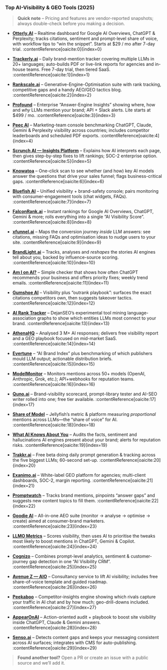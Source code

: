 ### Top AI-Visibility & GEO Tools (2025)


> **Quick note** – Pricing and features are vendor-reported snapshots; always double-check before you making a decision.

- **[Otterly.AI](https://otterly.ai)** – Realtime dashboard for Google AI Overviews, ChatGPT & Perplexity; tracks citations, sentiment and prompt-level share of voice, with workflow tips to “win the snippet”. Starts at $29 / mo after 7-day trial. :contentReference[oaicite:0]{index=0}  

- **[Trackerly.ai](https://trackerly.ai)** – Daily brand-mention tracker covering multiple LLMs in 20+ languages; auto-builds PDF or live-link reports for agencies and in-house teams. Free 7-day trial, then tiered SaaS. :contentReference[oaicite:1]{index=1}  

- **[Rankscale.ai](https://rankscale.ai)** – Generative-Engine-Optimisation suite with rank tracking, competitive gaps and a handy AEO/GEO tactics blog. :contentReference[oaicite:2]{index=2}  

- **[Profound](https://tryprofound.com)** – Enterprise “Answer-Engine Insights” showing where, how and *why* LLMs mention your brand; API + Slack alerts. Lite starts at $499 / mo. :contentReference[oaicite:3]{index=3}  

- **[Peec AI](https://peec.ai)** – Marketing-team console benchmarking ChatGPT, Claude, Gemini & Perplexity visibility across countries; includes competitor leaderboards and scheduled PDF exports. :contentReference[oaicite:4]{index=4}  

- **[Scrunch AI — Insights Platform](https://scrunchai.com/platform/insights/)** – Explains how AI interprets each page, then gives step-by-step fixes to lift rankings; SOC-2 enterprise option. :contentReference[oaicite:5]{index=5}  

- **[Knowatoa](https://knowatoa.com)** – One-click scan to see whether (and how) key AI models answer the questions that drive your sales funnel; flags business-critical gaps. :contentReference[oaicite:6]{index=6}  

- **[Bluefish AI](https://bluefishai.com)** – Unified visibility + brand-safety console; pairs monitoring with consumer-engagement tools (chat widgets, FAQs). :contentReference[oaicite:7]{index=7}  

- **[FalconRank.ai](https://falconrank.ai)** – Instant rankings for Google AI Overviews, ChatGPT, Gemini & more; rolls everything into a single “AI Visibility Score”. :contentReference[oaicite:8]{index=8}  

- **[xfunnel.ai](https://xfunnel.ai)** – Maps the conversion journey *inside* LLM answers: see citations, missing FAQs and optimisation ideas to nudge users to your site. :contentReference[oaicite:9]{index=9}  

- **[BrandLight.ai](https://brandlight.ai/solutions)** – Tracks, analyses and *reshapes* the stories AI engines tell about you, backed by influence-source scoring. :contentReference[oaicite:10]{index=10}  

- **[Am I on AI?](https://amionai.com)** – Simple checker that shows how often ChatGPT recommends your business and offers priority fixes; weekly trend emails. :contentReference[oaicite:11]{index=11}  

- **[Gumshoe AI](https://www.linkedin.com/company/gumshoe-ai)** – Visibility plus “outrank playbook”: surfaces the exact citations competitors own, then suggests takeover tactics. :contentReference[oaicite:12]{index=12}  

- **[AI Rank Tracker](https://airank.dejan.ai)** – DejanSEO’s experimental tool mining language-association graphs to show which entities LLMs most connect to your brand. :contentReference[oaicite:13]{index=13}  

- **[AthenaHQ](https://athenahq.ai)** – Analysed 3 M+ AI responses; delivers free visibility report and a GEO playbook focused on mid-market SaaS. :contentReference[oaicite:14]{index=14}  

- **[Evertune](https://evertune.ai)** – “AI Brand Index” plus benchmarking of which publishers mould LLM output; actionable distribution briefs. :contentReference[oaicite:15]{index=15}  

- **[ModelMonitor](https://modelmonitor.ai/brands/activity-monitor)** – Monitors mentions across 50+ models (OpenAI, Anthropic, Grok, etc.); API+webhooks for reputation teams. :contentReference[oaicite:16]{index=16}  

- **[Quno.ai](https://quno.ai)** – Brand-visibility scorecard, prompt-library tester and AI-SEO writer rolled into one; free tier available. :contentReference[oaicite:17]{index=17}  

- **[Share of Model](https://www.jellyfish.com/en-us/news/jellyfish-launches-the-share-of-model-platform/)** – Jellyfish’s metric & platform measuring *proportional* mentions across LLMs—the “share of voice” for AI. :contentReference[oaicite:18]{index=18}  

- **[What AI Knows About You](https://waikay.io)** – Audits the facts, sentiment and hallucinations AI engines present about your brand; alerts for reputation risks. :contentReference[oaicite:19]{index=19}  

- **[Trakkr.ai](https://trakkr.ai)** – Free beta doing daily prompt generation & tracking across the five biggest LLMs; 60-second set-up. :contentReference[oaicite:20]{index=20}  

- **[Exanimo.ai](https://exanimo.ai)** – White-label GEO platform for agencies; multi-client dashboards, SOC-2, margin reporting. :contentReference[oaicite:21]{index=21}  

- **[Promptwatch](https://aitools.inc/tools/promptwatch)** – Tracks brand mentions, pinpoints “answer gaps” and suggests new content topics to fill them. :contentReference[oaicite:22]{index=22}  

- **[Goodie AI](https://higoodie.com)** – All-in-one AEO suite (monitor → analyse → optimise → create) aimed at consumer-brand marketers. :contentReference[oaicite:23]{index=23}  

- **[LLMO Metrics](https://llmometrics.com)** – Scores visibility, then uses AI to prioritise the tweaks most likely to boost mentions in ChatGPT, Gemini & Copilot. :contentReference[oaicite:24]{index=24}  

- **[Cognizo](https://cognizo.ai)** – Combines prompt-level analytics, sentiment & customer-journey gap detection in one “AI Visibility CRM”. :contentReference[oaicite:25]{index=25}  

- **[Avenue Z — AIO](https://avenuez.com/services/ai-optimization/)** – Consultancy service to lift AI visibility; includes free share-of-voice template and guided roadmap. :contentReference[oaicite:26]{index=26}  

- **[Peekaboo](https://aipeekaboo.com)** – Competitor-insights engine showing which rivals capture your traffic in AI chat and by how much; geo-drill-downs included. :contentReference[oaicite:27]{index=27}  

- **[AppearOnAI](https://appearonai.com)** – Action-oriented audit + playbook to boost site visibility inside ChatGPT, Claude & Gemini answers. :contentReference[oaicite:28]{index=28}  

- **[Senso.ai](https://senso.ai)** – Detects content gaps and keeps your messaging consistent across AI surfaces; integrates with CMS for auto-publishing. :contentReference[oaicite:29]{index=29}  



> **Found another tool?** Open a PR or create an issue with a public source and we’ll add it.

